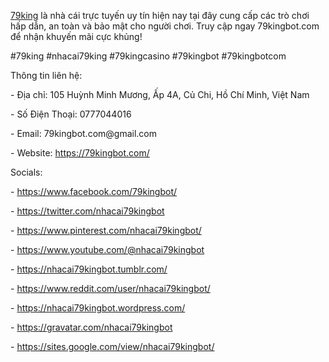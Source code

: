 <p><a href="https://79kingbot.com/">79king</a> là nhà cái trực tuyến uy tín hiện nay tại đây cung cấp các trò chơi hấp dẫn, an toàn và bảo mật cho người chơi. Truy cập ngay 79kingbot.com để nhận khuyến mãi cực khủng!<p>
<p>#79king #nhacai79king #79kingcasino #79kingbot #79kingbotcom<p>
<p>Thông tin liên hệ:<p>
<p>- Địa chỉ: 105 Huỳnh Minh Mương, Ấp 4A, Củ Chi, Hồ Chí Minh, Việt Nam<p>
<p>- Số Điện Thoại: 0777044016<p>
<p>- Email: 79kingbot.com@gmail.com<p>
<p>- Website: <a href="https://79kingbot.com/">https://79kingbot.com/</a><p>
<p>Socials:<p>
<p>- <a href="https://www.facebook.com/79kingbot/">https://www.facebook.com/79kingbot/</a><p>
<p>- <a href="https://twitter.com/nhacai79kingbot">https://twitter.com/nhacai79kingbot</a><p>
<p>- <a href="https://www.pinterest.com/nhacai79kingbot/">https://www.pinterest.com/nhacai79kingbot/</a><p>
<p>- <a href="https://www.youtube.com/@nhacai79kingbot">https://www.youtube.com/@nhacai79kingbot</a><p>
<p>- <a href="https://nhacai79kingbot.tumblr.com/">https://nhacai79kingbot.tumblr.com/</a><p>
<p>- <a href="https://www.reddit.com/user/nhacai79kingbot/">https://www.reddit.com/user/nhacai79kingbot/</a><p>
<p>- <a href="https://nhacai79kingbot.wordpress.com/">https://nhacai79kingbot.wordpress.com/</a><p>
<p>- <a href="https://gravatar.com/nhacai79kingbot">https://gravatar.com/nhacai79kingbot</a><p>
<p>- <a href="https://sites.google.com/view/nhacai79kingbot/">https://sites.google.com/view/nhacai79kingbot/</a><p>
